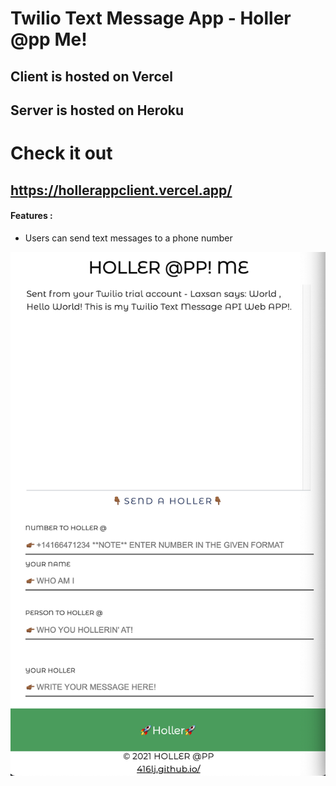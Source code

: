 # Twilio Text Message App - Holler @pp Me!
## Client is hosted on Vercel
## Server is hosted on Heroku

# Check it out
## https://hollerappclient.vercel.app/

#### Features :
* Users can send text messages to a phone number

![Screenshot](Shot.png)